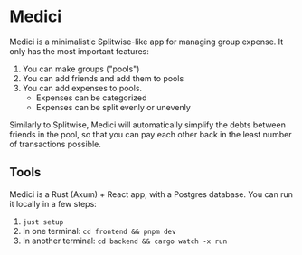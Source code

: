 # Medici

Medici is a minimalistic Splitwise-like app for managing group expense. It only has the most important features:

1. You can make groups ("pools")
2. You can add friends and add them to pools
3. You can add expenses to pools.
   - Expenses can be categorized
   - Expenses can be split evenly or unevenly

Similarly to Splitwise, Medici will automatically simplify the debts between friends in the pool, so that you can pay each other back in the least number of transactions possible.

## Tools

Medici is a Rust (Axum) + React app, with a Postgres database. You can run it locally in a few steps:

1. `just setup`
2. In one terminal: `cd frontend && pnpm dev`
3. In another terminal: `cd backend && cargo watch -x run`
